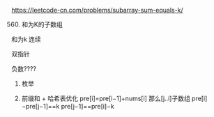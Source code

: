 https://leetcode-cn.com/problems/subarray-sum-equals-k/

560. 和为K的子数组

和为k   连续

双指针  

负数????


1. 枚举

2. 前缀和 + 哈希表优化
  pre[i]=pre[i−1]+nums[i]
  那么[j..i]子数组   pre[i]−pre[j−1]==k
  pre[j−1]==pre[i]−k

